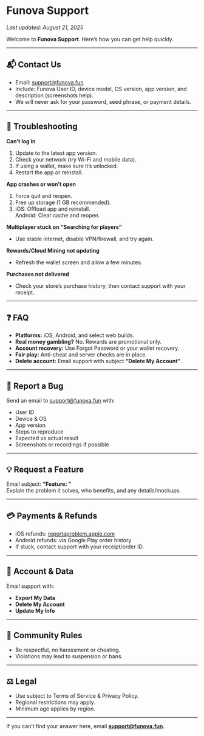 # Funova Support

_Last updated: August 21, 2025_

Welcome to **Funova Support**. Here’s how you can get help quickly.

---

## 📬 Contact Us
- Email: [support@funova.fun](mailto:support@funova.fun)  
- Include: Funova User ID, device model, OS version, app version, and description (screenshots help).  
- We will never ask for your password, seed phrase, or payment details.

---

## 🔧 Troubleshooting
**Can’t log in**
1. Update to the latest app version.
2. Check your network (try Wi-Fi and mobile data).
3. If using a wallet, make sure it’s unlocked.
4. Restart the app or reinstall.

**App crashes or won’t open**
1. Force quit and reopen.
2. Free up storage (1 GB recommended).
3. iOS: Offload app and reinstall.  
   Android: Clear cache and reopen.

**Multiplayer stuck on “Searching for players”**
- Use stable internet, disable VPN/firewall, and try again.

**Rewards/Cloud Mining not updating**
- Refresh the wallet screen and allow a few minutes.

**Purchases not delivered**
- Check your store’s purchase history, then contact support with your receipt.

---

## ❓ FAQ
- **Platforms:** iOS, Android, and select web builds.  
- **Real money gambling?** No. Rewards are promotional only.  
- **Account recovery:** Use Forgot Password or your wallet recovery.  
- **Fair play:** Anti-cheat and server checks are in place.  
- **Delete account:** Email support with subject **“Delete My Account”**.

---

## 🐞 Report a Bug
Send an email to [support@funova.fun](mailto:support@funova.fun) with:
- User ID  
- Device & OS  
- App version  
- Steps to reproduce  
- Expected vs actual result  
- Screenshots or recordings if possible  

---

## 💡 Request a Feature
Email subject: **“Feature: <idea>”**  
Explain the problem it solves, who benefits, and any details/mockups.

---

## 💳 Payments & Refunds
- iOS refunds: [reportaproblem.apple.com](https://reportaproblem.apple.com)  
- Android refunds: via Google Play order history  
- If stuck, contact support with your receipt/order ID.

---

## 👤 Account & Data
Email support with:
- **Export My Data**  
- **Delete My Account**  
- **Update My Info**

---

## 🤝 Community Rules
- Be respectful, no harassment or cheating.  
- Violations may lead to suspension or bans.

---

## ⚖️ Legal
- Use subject to Terms of Service & Privacy Policy.  
- Regional restrictions may apply.  
- Minimum age applies by region.  

---

If you can’t find your answer here, email **support@funova.fun**.
